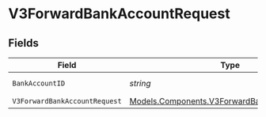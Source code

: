 # V3ForwardBankAccountRequest


## Fields

| Field                                                                                                   | Type                                                                                                    | Required                                                                                                | Description                                                                                             |
| ------------------------------------------------------------------------------------------------------- | ------------------------------------------------------------------------------------------------------- | ------------------------------------------------------------------------------------------------------- | ------------------------------------------------------------------------------------------------------- |
| `BankAccountID`                                                                                         | *string*                                                                                                | :heavy_check_mark:                                                                                      | The bank account ID                                                                                     |
| `V3ForwardBankAccountRequest`                                                                           | [Models.Components.V3ForwardBankAccountRequest](../../Models/Components/V3ForwardBankAccountRequest.md) | :heavy_minus_sign:                                                                                      | N/A                                                                                                     |